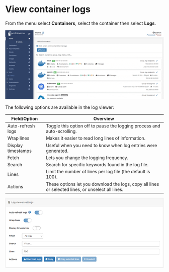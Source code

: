 # View container logs

From the menu select **Containers**, select the container then select **Logs**.

![](../../../.gitbook/assets/2.9-containers-logs-1.gif)

The following options are available in the log viewer:

| Field/Option       | Overview                                                                                          |
| ------------------ | ------------------------------------------------------------------------------------------------- |
| Auto-refresh logs  | Toggle this option off to pause the logging process and auto-scrolling.                           |
| Wrap lines         | Makes it easier to read long lines of information.                                                |
| Display timestamps | Useful when you need to know when log entries were generated.                                     |
| Fetch              | Lets you change the logging frequency.                                                            |
| Search             | Search for specific keywords found in the log file.                                               |
| Lines              | Limit the number of lines per log file (the default is 100).                                      |
| Actions            | These options let you download the logs, copy all lines or selected lines, or unselect all lines. |

![](../../../.gitbook/assets/containers-logs-2.png)
